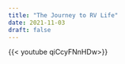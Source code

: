 ```yaml
---
title: "The Journey to RV Life"
date: 2021-11-03
draft: false 
---
```


{{< youtube qiCcyFNnHDw>}}

